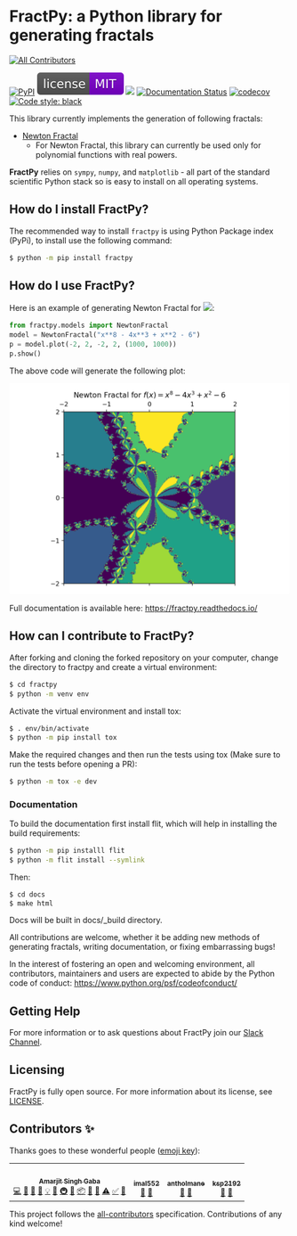 # FractPy: a Python library for generating fractals

<!-- ALL-CONTRIBUTORS-BADGE:START - Do not remove or modify this section -->
[![All Contributors](https://img.shields.io/badge/all_contributors-4-orange.svg?style=flat-square)](#contributors-)
<!-- ALL-CONTRIBUTORS-BADGE:END -->
[![PyPI](https://img.shields.io/pypi/v/fractpy?color=blue)](https://pypi.org/project/fractpy/)
[![License: MIT](https://raw.githubusercontent.com/asinghgaba/fractpy/master/docs/_static/license.svg)](https://github.com/asinghgaba/fractpy/blob/master/LICENSE)
![](https://github.com/asinghgaba/fractpy/workflows/CI/badge.svg)
[![Documentation Status](https://readthedocs.org/projects/fractpy/badge/?version=master)](https://fractpy.readthedocs.io/en/master/?badge=master)
[![codecov](https://codecov.io/gh/asinghgaba/fractpy/branch/master/graph/badge.svg?token=RZBB3MWH7Y)](https://codecov.io/gh/asinghgaba/fractpy)
[![Code style: black](https://img.shields.io/badge/code%20style-black-000000.svg)](https://github.com/psf/black)

This library currently implements the generation of following fractals:

- [Newton Fractal](https://en.wikipedia.org/wiki/Newton_fractal)
  - For Newton Fractal, this library can currently be used only for polynomial functions with real powers.

**FractPy** relies on `sympy`, `numpy`, and `matplotlib` - all part of the standard scientific Python stack so is easy to install on all operating systems.

## How do I install FractPy?

The recommended way to install `fractpy` is using Python Package index (PyPi), to install use the following command:

```bash
$ python -m pip install fractpy
```

## How do I use FractPy?

Here is an example of generating Newton Fractal for <img src="https://render.githubusercontent.com/render/math?math=f(x) = x^8 - 4x^3 %2B x^2 - 6">:

```python
from fractpy.models import NewtonFractal
model = NewtonFractal("x**8 - 4x**3 + x**2 - 6")
p = model.plot(-2, 2, -2, 2, (1000, 1000))
p.show()
```

The above code will generate the following plot:

![](https://raw.githubusercontent.com/asinghgaba/fractpy/master/docs/_static/readme_plot.png)

Full documentation is available here: https://fractpy.readthedocs.io/

## How can I contribute to FractPy?

After forking and cloning the forked repository on your computer, change the directory to fractpy and create a virtual environment:

```bash
$ cd fractpy
$ python -m venv env 
```

Activate the virtual environment and install tox:

```bash
$ . env/bin/activate
$ python -m pip install tox
```

Make the required changes and then run the tests using tox (Make sure to run the tests before opening a PR):

```bash
$ python -m tox -e dev
```
### Documentation

To build the documentation first install flit, which will help in installing the build requirements:

```bash
$ python -m pip installl flit
$ python -m flit install --symlink
```

Then:

```
$ cd docs
$ make html
```

Docs will be built in docs/_build directory.

All contributions are welcome, whether it be adding new methods of generating fractals, writing documentation, or fixing embarrassing bugs!

In the interest of fostering an open and welcoming environment, all
contributors, maintainers and users are expected to abide by the Python code of
conduct: https://www.python.org/psf/codeofconduct/

## Getting Help

For more information or to ask questions about FractPy join our [Slack Channel](https://join.slack.com/t/fractpy/shared_invite/zt-pbuufm38-Fo~slkZxB0RMm4Q28d_LzA).

## Licensing

FractPy is fully open source. For more information about its license, see [LICENSE](https://github.com/asinghgaba/fractpy/blob/master/LICENSE).




## Contributors ✨

Thanks goes to these wonderful people ([emoji key](https://allcontributors.org/docs/en/emoji-key)):

<!-- ALL-CONTRIBUTORS-LIST:START - Do not remove or modify this section -->
<!-- prettier-ignore-start -->
<!-- markdownlint-disable -->
<table>
  <tr>
    <td align="center"><a href="https://github.com/asinghgaba"><img src="https://avatars.githubusercontent.com/u/77078706?v=4?s=100" width="100px;" alt=""/><br /><sub><b>Amarjit Singh Gaba</b></sub></a><br /><a href="https://github.com/asinghgaba/fractpy/commits?author=asinghgaba" title="Code">💻</a> <a href="https://github.com/asinghgaba/fractpy/issues?q=author%3Aasinghgaba" title="Bug reports">🐛</a> <a href="https://github.com/asinghgaba/fractpy/commits?author=asinghgaba" title="Documentation">📖</a> <a href="#design-asinghgaba" title="Design">🎨</a> <a href="#example-asinghgaba" title="Examples">💡</a> <a href="#ideas-asinghgaba" title="Ideas, Planning, & Feedback">🤔</a> <a href="#infra-asinghgaba" title="Infrastructure (Hosting, Build-Tools, etc)">🚇</a> <a href="#maintenance-asinghgaba" title="Maintenance">🚧</a> <a href="#platform-asinghgaba" title="Packaging/porting to new platform">📦</a> <a href="#question-asinghgaba" title="Answering Questions">💬</a> <a href="https://github.com/asinghgaba/fractpy/pulls?q=is%3Apr+reviewed-by%3Aasinghgaba" title="Reviewed Pull Requests">👀</a> <a href="https://github.com/asinghgaba/fractpy/commits?author=asinghgaba" title="Tests">⚠️</a> <a href="#tutorial-asinghgaba" title="Tutorials">✅</a> <a href="#projectManagement-asinghgaba" title="Project Management">📆</a></td>
    <td align="center"><a href="https://github.com/imal552"><img src="https://avatars.githubusercontent.com/u/84086297?v=4?s=100" width="100px;" alt=""/><br /><sub><b>imal552</b></sub></a><br /><a href="#ideas-imal552" title="Ideas, Planning, & Feedback">🤔</a> <a href="#userTesting-imal552" title="User Testing">📓</a></td>
    <td align="center"><a href="https://github.com/antholmane"><img src="https://avatars.githubusercontent.com/u/84087910?v=4?s=100" width="100px;" alt=""/><br /><sub><b>antholmane</b></sub></a><br /><a href="#ideas-antholmane" title="Ideas, Planning, & Feedback">🤔</a> <a href="#userTesting-antholmane" title="User Testing">📓</a></td>
    <td align="center"><a href="https://github.com/ksp2192"><img src="https://avatars.githubusercontent.com/u/84091749?v=4?s=100" width="100px;" alt=""/><br /><sub><b>ksp2192</b></sub></a><br /><a href="#ideas-ksp2192" title="Ideas, Planning, & Feedback">🤔</a> <a href="#userTesting-ksp2192" title="User Testing">📓</a></td>
  </tr>
</table>

<!-- markdownlint-restore -->
<!-- prettier-ignore-end -->

<!-- ALL-CONTRIBUTORS-LIST:END -->

This project follows the [all-contributors](https://github.com/all-contributors/all-contributors) specification. Contributions of any kind welcome!
